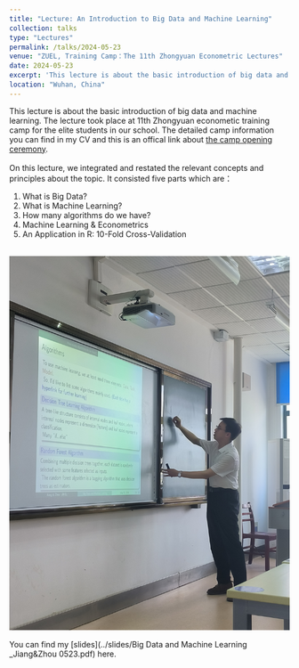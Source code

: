 ```yaml
---
title: "Lecture: An Introduction to Big Data and Machine Learning"
collection: talks
type: "Lectures"
permalink: /talks/2024-05-23
venue: "ZUEL, Training Camp：The 11th Zhongyuan Econometric Lectures"
date: 2024-05-23
excerpt: 'This lecture is about the basic introduction of big data and machine learning. In the flipped class, we integrated and restated the relevant concepts and principles about this topic.'
location: "Wuhan, China"
---
```



This lecture is about the basic introduction of big data and machine learning. The lecture took place at 11th Zhongyuan econometic training camp for the elite students in our school. The detailed camp information you can find in my CV and this is an offical link about [the camp opening ceremony](https://csxy.zuel.edu.cn/2024/0401/c7104a360067/page.htm#). <br><br>
On this lecture, we integrated and restated the relevant concepts and principles about the topic. It consisted five parts which are：<br>
1. What is Big Data?<br>
2. What is Machine Learning?<br>
3. How many algorithms do we have?<br>
4. Machine Learning & Econometrics<br>
5. An Application in R: 10-Fold Cross-Validation<br><br>

![image](images/ML.jpg)<br>

You can find my [slides](../slides/Big Data and Machine Learning _Jiang&Zhou 0523.pdf) here.

